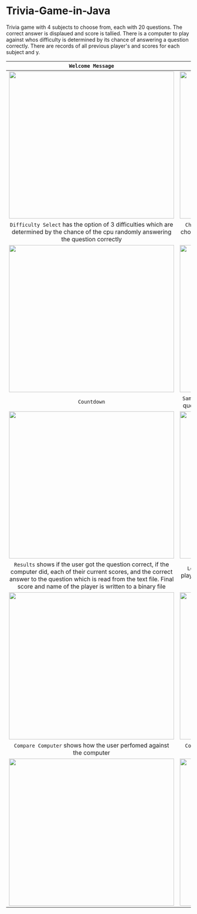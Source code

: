 # Trivia-Game-in-Java
Trivia game with 4 subjects to choose from, each with 20 questions. The correct answer is displaued and score is tallied. There is a computer to play against whos difficulty is determined by its chance of answering a question correctly. There are records of all previous player's and scores for each subject and y.




| `Welcome Message`        | `Title screen`            | 
| :-------------: |:-------------:|
| <img width= "450" height= "400" src= "https://user-images.githubusercontent.com/106715980/173976968-c27dfd46-e70e-4a30-b06b-e1d220f5c76e.png"> |<img width= "450" height= "400" src="https://user-images.githubusercontent.com/106715980/174203596-e4df1f39-e6f5-468f-a52a-4821ce8af2fb.png">|
| `Difficulty Select` has the option of 3 difficulties which are determined by the chance of the cpu randomly answering the question correctly     | `Choose Username` allows the user to enter a name of their choice which is written to the all-time leaderboard which is a binary file      | 
| <img width= "450" height= "400" src= "https://user-images.githubusercontent.com/106715980/174204128-ef88b7d2-3d3e-49a1-b22d-305cc46629f6.png"> | <img width= "450" height= "400" src="https://user-images.githubusercontent.com/106715980/174921737-9b06092c-e076-4fb3-932b-dd2da8b09247.png" >      | 
| `Countdown` | `Sample Question` shown is from the "Science" playlist. The question and all possible answers are read from a text file   |
| <img width= "450" height= "400" src= "https://user-images.githubusercontent.com/106715980/174211823-8348f648-69b6-4bdb-aa4b-ffcfed139062.gif">| <img width= "450" height= "400" src= "https://user-images.githubusercontent.com/106715980/174211069-26bc8c66-c006-4f23-aa12-99a39101bd52.png" >|
| `Results` shows if the user got the question correct, if the computer did, each of their current scores, and the correct answer to the question which is read from the text file. Final score and name of the player is written to a binary file  | `Leaderboard` displays a maximum of the top 10 scoring players who have played the game and their score which is read from a binary file |
|<img width= "450" height= "400" src= "https://user-images.githubusercontent.com/106715980/174921794-fac16201-7310-4838-b20f-316b2d7df97a.png">|<img width= "450" height= "400" src= "https://user-images.githubusercontent.com/106715980/174921834-0184ee04-1051-4964-978c-726aedd51b54.png">|
|`Compare Computer` shows how the user perfomed against the computer | `Compare other players` gives the users placement to the all-time database of players|
|<img width= "450" height= "400" src="https://user-images.githubusercontent.com/106715980/174921876-dc4942b1-1b47-4692-b9a1-9e2c38b22604.png">|<img width= "450" height= "400" src="https://user-images.githubusercontent.com/106715980/174921974-7296ad20-584c-486f-873f-769f77603a56.png">|


